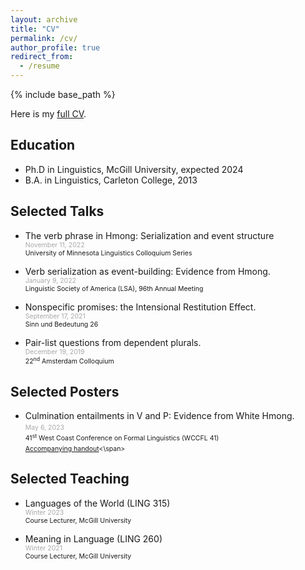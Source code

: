 ```yaml
---
layout: archive
title: "CV"
permalink: /cv/
author_profile: true
redirect_from:
  - /resume
---
```


<!-- Don't forget! To force a line break in Markdown, end the line with two spaces and then hit return, -->

{% include base_path %}

Here is my [full CV](/files/Johnston_CV.pdf "CV").

## Education

* Ph.D in Linguistics, McGill University, expected 2024
* B.A. in Linguistics, Carleton College, 2013

## Selected Talks

* 	The verb phrase in Hmong: Serialization and event structure  
	<span style="color:darkgray; font-size:0.75em">November 11, 2022</span>  
	<span style="font-size:0.75em">University of Minnesota Linguistics Colloquium Series</span>

*	Verb serialization as event-building: Evidence from Hmong.  
	<span style="color:darkgray; font-size:0.75em">January 9, 2022</span>  
	<span style="font-size:0.75em">Linguistic Society of America (LSA), 96th Annual Meeting</span>

*	Nonspecific promises: the Intensional Restitution Effect.  
	<span style="color:darkgray; font-size:0.75em">September 17, 2021</span>  
	<span style="font-size:0.75em">Sinn und Bedeutung 26</span>

*	Pair-list questions from dependent plurals.  
	<span style="color:darkgray; font-size:0.75em">December 19, 2019</span>  
	<span style="font-size:0.75em">22<sup>nd</sup> Amsterdam Colloquium</span>  

## Selected Posters

* 	Culmination entailments in V and P: Evidence from White Hmong.  
	<span style="color:darkgray; font-size:0.75em">May 6, 2023</span>  
	<span style="font-size:0.75em">41<sup>st</sup> West Coast Conference on Formal Linguistics (WCCFL 41)</span>  
	<span style="font-size:0.75em">[Accompanying handout](/files/wccfl41handout.pdf "WCCFL 41 Handout")<\span>  
	
## Selected Teaching

* 	Languages of the World (LING 315)  
	<span style="color:darkgray; font-size:0.75em">Winter 2023</span>  
	<span style="font-size:0.75em">Course Lecturer, McGill University</span>

* 	Meaning in Language (LING 260)  
	<span style="color:darkgray; font-size:0.75em">Winter 2021</span>  
	<span style="font-size:0.75em">Course Lecturer, McGill University</span>  
	